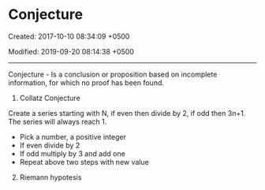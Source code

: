 # Conjecture

Created: 2017-10-10 08:34:09 +0500

Modified: 2019-09-20 08:14:38 +0500

---

Conjecture - Is a conclusion or proposition based on incomplete information, for which no proof has been found.

1.  Collatz Conjecture

Create a series starting with N, if even then divide by 2, if odd then 3n+1. The series will always reach 1.
-   Pick a number, a positive integer
-   If even divide by 2
-   If odd multiply by 3 and add one
-   Repeat above two steps with new value
2.  Riemann hypotesis
